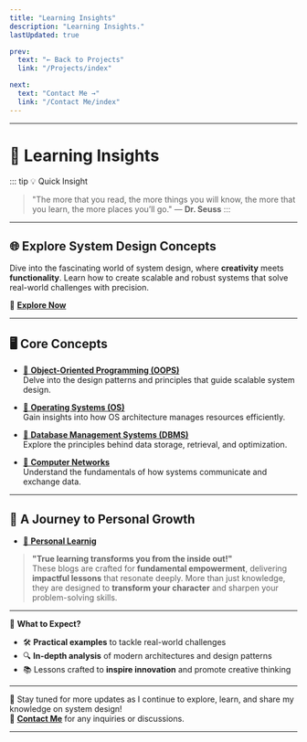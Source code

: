 ```yaml
---
title: "Learning Insights"
description: "Learning Insights."
lastUpdated: true

prev:
  text: "← Back to Projects"
  link: "/Projects/index"

next:
  text: "Contact Me →"
  link: "/Contact Me/index"
---
```


---

# 🚀 **Learning Insights**

::: tip 💡 Quick Insight

> "The more that you read, the more things you will know, the more that you learn, the more places you’ll go." — **Dr. Seuss**
> :::

---

## 🌐 **Explore System Design Concepts**

Dive into the fascinating world of system design, where **creativity** meets **functionality**. Learn how to create scalable and robust systems that solve real-world challenges with precision.

🔗 [**Explore Now**](<System Design/index.md>)

---

## 🖥️ **Core Concepts**

- [🔗 **Object-Oriented Programming (OOPS)**](OOPS/index.md)  
  Delve into the design patterns and principles that guide scalable system design.

- [🔗 **Operating Systems (OS)**](OS/index.md)  
   Gain insights into how OS architecture manages resources efficiently.

- [🔗 **Database Management Systems (DBMS)**](Dbms/index.md)  
   Explore the principles behind data storage, retrieval, and optimization.

- [🔗 **Computer Networks**](CN/index.md)  
  Understand the fundamentals of how systems communicate and exchange data.

---

## 🌱 **A Journey to Personal Growth**

- [🔗 **Personal Learnig**](Topics/index.md)

> **"True learning transforms you from the inside out!"**  
> These blogs are crafted for **fundamental empowerment**, delivering **impactful lessons** that resonate deeply. More than just knowledge, they are designed to **transform your character** and sharpen your problem-solving skills.

---

🎨 **What to Expect?**

- 🛠 **Practical examples** to tackle real-world challenges
- 🔍 **In-depth analysis** of modern architectures and design patterns
- 📚 Lessons crafted to **inspire innovation** and promote creative thinking

---

🌟 Stay tuned for more updates as I continue to explore, learn, and share my knowledge on system design!  
🔗 **[Contact Me](<../Contact Me/index.md>)** for any inquiries or discussions.

---

